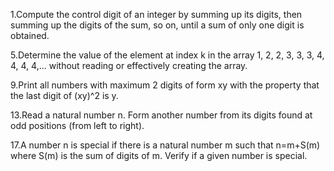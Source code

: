 
1.Compute the control digit of an integer by summing up its digits, then summing up the digits of the sum, so on, until a sum of only one digit is obtained.

5.Determine the value of the element at index k in the array 1, 2, 2, 3, 3, 3, 4, 4, 4, 4,... without reading or effectively creating the array.

9.Print all numbers with maximum 2 digits of form xy with the property that the last digit of (xy)^2 is y.

13.Read a natural number n. Form another number from its digits found at odd positions (from left to right).

17.A number n is special if there is a natural number m such that n=m+S(m) where S(m) is the sum of digits of m. Verify if a given number is special.
